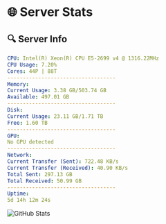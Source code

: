 # 🌐 Server Stats
## 🔍 Server Info
```yaml
CPU: Intel(R) Xeon(R) CPU E5-2699 v4 @ 1316.22MHz
CPU Usage: 7.20%
Cores: 44P | 88T
-----------------------------------
Memory:
Current Usage: 3.38 GB/503.74 GB
Available: 497.01 GB
-----------------------------------
Disk:
Current Usage: 23.11 GB/1.71 TB
Free: 1.60 TB
-----------------------------------
GPU:
No GPU detected
-----------------------------------
Network:
Current Transfer (Sent): 722.48 KB/s
Current Transfer (Received): 40.90 KB/s
Total Sent: 297.13 GB
Total Received: 50.99 GB
-----------------------------------
Uptime:
5d 14h 12m 24s
```
![GitHub Stats](https://img.shields.io/badge/Updated-2025-04-25_07:21:12-blue)